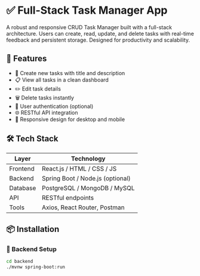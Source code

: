 # ✅ Full-Stack Task Manager App

A robust and responsive CRUD Task Manager built with a full-stack architecture. Users can create, read, update, and delete tasks with real-time feedback and persistent storage. Designed for productivity and scalability.

## 🚀 Features

- 📝 Create new tasks with title and description  
- 📋 View all tasks in a clean dashboard  
- ✏️ Edit task details  
- 🗑 Delete tasks instantly  
- 🔐 User authentication (optional)  
- 🌐 RESTful API integration  
- 📱 Responsive design for desktop and mobile

## 🛠 Tech Stack

| Layer       | Technology                     |
|-------------|--------------------------------|
| Frontend    | React.js / HTML / CSS / JS     |
| Backend     | Spring Boot / Node.js (optional) |
| Database    | PostgreSQL / MongoDB / MySQL   |
| API         | RESTful endpoints              |
| Tools       | Axios, React Router, Postman   |

## 📦 Installation

### 🔧 Backend Setup

```bash
cd backend
./mvnw spring-boot:run
